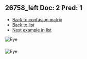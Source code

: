 ## 26758_left Doc: 2 Pred: 1
- [Back to confusion matrix](https://github.com/juliandewit/kaggle_retinopathy/blob/master/matrix.md)
- [Back to list](https://github.com/juliandewit/kaggle_retinopathy/blob/master/lists/21/list.md)
- [Next example in list](https://github.com/juliandewit/kaggle_retinopathy/blob/master/lists/21/26/26766_right.md)

![Eye](https://retinopaty.blob.core.windows.net/size1024/26758_left_2.jpeg)

### 

![Eye]()
